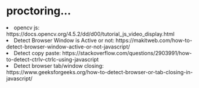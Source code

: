 # proctoring...
<li> opencv js: https://docs.opencv.org/4.5.2/dd/d00/tutorial_js_video_display.html <br>
<li> Detect Browser Window is Active or not: https://makitweb.com/how-to-detect-browser-window-active-or-not-javascript/ <br>
<li> Detect copy paste: https://stackoverflow.com/questions/2903991/how-to-detect-ctrlv-ctrlc-using-javascript <br>
<li> Detect browser tab/window closing: https://www.geeksforgeeks.org/how-to-detect-browser-or-tab-closing-in-javascript/ <br>
